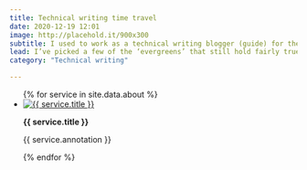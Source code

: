 ```yaml
---
title: Technical writing time travel
date: 2020-12-19 12:01 
image: http://placehold.it/900x300
subtitle: I used to work as a technical writing blogger (guide) for the sadly-defunct About.com. Courtesy of the Internet Archive, some of those articles are still ‘floating around’.
lead: I’ve picked a few of the ‘evergreens’ that still hold fairly true today – don’t expect the links to take you anywhere sensible, though
category: "Technical writing"

---
```


<ul>
    {% for service in site.data.about %}
    <li><a href="{{ service.link }}" target="_blank"><img src="{{ service.image }}" alt="{{ service.title }}"></a>
        <p><strong>{{ service.title }}</strong></p>
        <p>{{ service.annotation }}</p>
    </li>
    {% endfor %}
</ul>